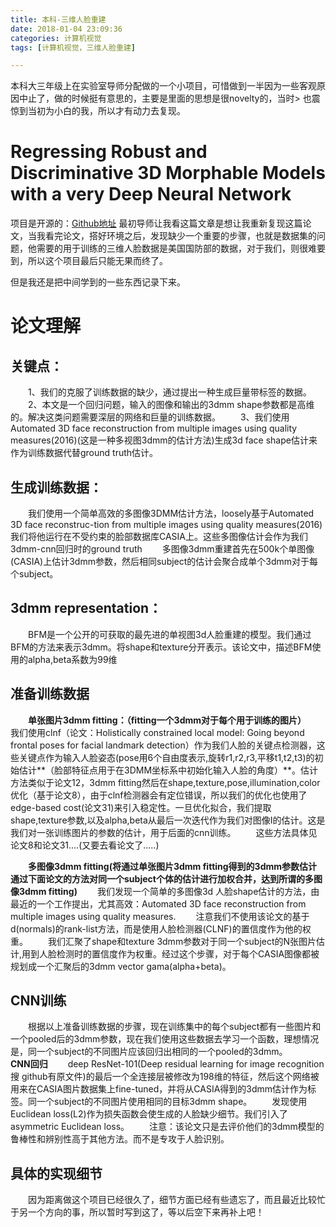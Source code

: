 ```yaml
---
title: 本科-三维人脸重建
date: 2018-01-04 23:09:36
categories: 计算机视觉
tags: [计算机视觉，三维人脸重建]

---
```

本科大三年级上在实验室导师分配做的一个小项目，可惜做到一半因为一些客观原因中止了，做的时候挺有意思的，主要是里面的思想是很novelty的，当时>    也震惊到当初为小白的我，所以才有动力去复现。
<!--more-->

# Regressing Robust and Discriminative 3D Morphable Models with a very Deep Neural Network

项目是开源的：[Github地址](https://github.com/anhttran/3dmm_cnn)
最初导师让我看这篇文章是想让我重新复现这篇论文，当我看完论文，搭好环境之后，发现缺少一个重要的步骤，也就是数据集的问题，他需要的用于训练的三维人脸数据是美国国防部的数据，对于我们，则很难要到，所以这个项目最后只能无果而终了。

但是我还是把中间学到的一些东西记录下来。

# 论文理解
## 关键点：
　　1、我们的克服了训练数据的缺少，通过提出一种生成巨量带标签的数据。
　　2、本文是一个回归问题，输入的图像和输出的3dmm shape参数都是高维的。解决这类问题需要深层的网络和巨量的训练数据。
　　3、我们使用Automated 3D face reconstruction from multiple images using quality measures(2016)(这是一种多视图3dmm的估计方法)生成3d face shape估计来作为训练数据代替ground truth估计。

## 生成训练数据：
　　我们使用一个简单高效的多图像3DMM估计方法，loosely基于Automated 3D face reconstruc-tion from multiple images using quality measures(2016)我们将他运行在不受约束的脸部数据库CASIA上。这些多图像估计会作为我们3dmm-cnn回归时的ground truth
　　多图像3dmm重建首先在500k个单图像(CASIA)上估计3dmm参数，然后相同subject的估计会聚合成单个3dmm对于每个subject。
## 3dmm representation：
　　BFM是一个公开的可获取的最先进的单视图3d人脸重建的模型。我们通过BFM的方法来表示3dmm。将shape和texture分开表示。该论文中，描述BFM使用的alpha,beta系数为99维

## 准备训练数据
　　**单张图片3dmm fitting：（fitting一个3dmm对于每个用于训练的图片）**
　　我们使用clnf（论文：Holistically constrained local model: Going beyond frontal poses for facial landmark detection）作为我们人脸的关键点检测器，这些关键点作为输入人脸姿态(pose用6个自由度表示,旋转r1,r2,r3,平移t1,t2,t3)的初始估计**（脸部特征点用于在3DMM坐标系中初始化输入人脸的角度）**。估计方法类似于论文12，3dmm fitting然后在shape,texture,pose,illumination,color优化（基于论文8），由于clnf检测器会有定位错误，所以我们的优化也使用了edge-based cost(论文31)来引入稳定性。一旦优化拟合，我们提取shape,texture参数,以及alpha,beta从最后一次迭代作为我们对图像I的估计。这是我们对一张训练图片的参数的估计，用于后面的cnn训练。
　　这些方法具体见论文8和论文31....(又要去看论文了.....)

　　**多图像3dmm fitting(将通过单张图片3dmm fitting得到的3dmm参数估计通过下面论文的方法对同一个subject个体的估计进行加权合并，达到所谓的多图像3dmm fitting)**
　　我们发现一个简单的多图像3d 人脸shape估计的方法，由最近的一个工作提出，尤其高效：Automated 3D face reconstruction from multiple images using quality measures.
　　注意我们不使用该论文的基于d(normals)的rank-list方法，而是使用人脸检测器(CLNF)的置信度作为他的权重。
　　我们汇聚了shape和texture 3dmm参数对于同一个subject的N张图片估计,用到人脸检测时的置信度作为权重。经过这个步骤，对于每个CASIA图像都被规划成一个汇聚后的3dmm vector gama(alpha+beta)。

## CNN训练
　　根据以上准备训练数据的步骤，现在训练集中的每个subject都有一些图片和一个pooled后的3dmm参数，现在我们使用这些数据去学习一个函数，理想情况是，同一个subject的不同图片应该回归出相同的一个pooled的3dmm。
　　**CNN回归**
　　deep ResNet-101(Deep residual learning for image recognition搜 github有原文件)的最后一个全连接层被修改为198维的特征，然后这个网络被用来在CASIA图片数据集上fine-tuned，并将从CASIA得到的3dmm估计作为标签。同一个subject的不同图片使用相同的目标3dmm shape。
　　发现使用Euclidean loss(L2)作为损失函数会使生成的人脸缺少细节。我们引入了asymmetric Euclidean loss。
　　注意：该论文只是去评价他们的3dmm模型的鲁棒性和辨别性高于其他方法。而不是专攻于人脸识别。

## 具体的实现细节
　　因为距离做这个项目已经很久了，细节方面已经有些遗忘了，而且最近比较忙于另一个方向的事，所以暂时写到这了，等以后空下来再补上吧！
